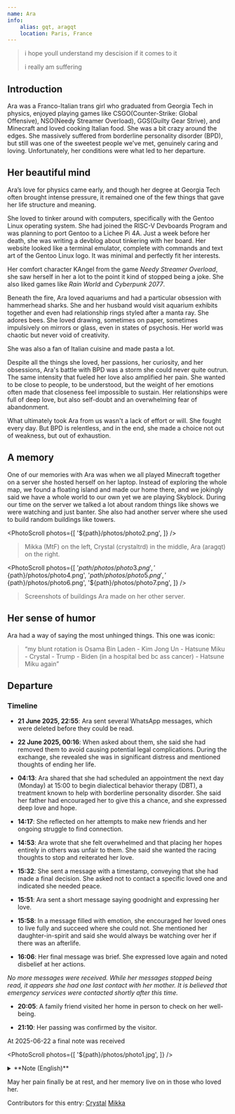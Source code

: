 ```yaml
---
name: Ara
info:
    alias: gqt, aragqt
    location: Paris, France
---
```


> i hope youll understand my descision if it comes to it
> 
> i really am suffering

## Introduction

Ara was a Franco-Italian trans girl who graduated from Georgia Tech in physics, enjoyed playing games like CSGO(Counter-Strike: Global Offensive), NSO(Needy Streamer Overload), GGS(Guilty Gear Strive), and Minecraft and loved cooking Italian food. She was a bit crazy around the edges. She massively suffered from borderline personality disorder (BPD), but still was one of the sweetest people we've met, genuinely caring and loving. Unfortunately, her conditions were what led to her departure.

## Her beautiful mind

Ara’s love for physics came early, and though her degree at Georgia Tech often brought intense pressure, it remained one of the few things that gave her life structure and meaning.

She loved to tinker around with computers, specifically with the Gentoo Linux operating system. She had joined the RISC-V Devboards Program and was planning to port Gentoo to a Lichee Pi 4A. Just a week before her death, she was writing a devblog about tinkering with her board. Her website looked like a terminal emulator, complete with commands and text art of the Gentoo Linux logo. It was minimal and perfectly fit her interests.

Her comfort character KAngel from the game *Needy Streamer Overload*, she saw herself in her a lot to the point it kind of stopped being a joke. She also liked games like *Rain World* and *Cyberpunk 2077*.

Beneath the fire, Ara loved aquariums and had a particular obsession with hammerhead sharks. She and her husband would visit aquarium exhibits together and even had relationship rings styled after a manta ray. She adores bees. She loved drawing, sometimes on paper, sometimes impulsively on mirrors or glass, even in states of psychosis. Her world was chaotic but never void of creativity.

She was also a fan of Italian cuisine and made pasta a lot.

Despite all the things she loved, her passions, her curiosity, and her obsessions, Ara's battle with BPD was a storm she could never quite outrun. The same intensity that fueled her love also amplified her pain. She wanted to be close to people, to be understood, but the weight of her emotions often made that closeness feel impossible to sustain. Her relationships were full of deep love, but also self-doubt and an overwhelming fear of abandonment.

What ultimately took Ara from us wasn't a lack of effort or will. She fought every day. But BPD is relentless, and in the end, she made a choice not out of weakness, but out of exhaustion.

## A memory

One of our memories with Ara was when we all played Minecraft together on a server she hosted herself on her laptop. Instead of exploring the whole map, we found a floating island and made our home there, and we jokingly said we have a whole world to our own yet we are playing Skyblock. During our time on the server we talked a lot about random things like shows we were watching and just banter. She also had another server where she used to build random buildings like towers.

<PhotoScroll photos={[
    '${path}/photos/photo2.png',
]} />

> Mikka (MtF) on the left, Crystal (crystaltrd) in the middle, Ara (aragqt) on the right.

<PhotoScroll photos={[
    '${path}/photos/photo3.png',
    '${path}/photos/photo4.png',
    '${path}/photos/photo5.png',
    '${path}/photos/photo6.png',
    '${path}/photos/photo7.png',
]} />

> Screenshots of buildings Ara made on her other server.

## Her sense of humor

Ara had a way of saying the most unhinged things. This one was iconic:

> “my blunt rotation is Osama Bin Laden - Kim Jong Un - Hatsune Miku - Crystal - Trump - Biden (in a hospital bed bc ass cancer) - Hatsune Miku again”

## Departure

### Timeline

- **21 June 2025, 22:55**: Ara sent several WhatsApp messages, which were deleted before they could be read.

- **22 June 2025, 00:16**: When asked about them, she said she had removed them to avoid causing potential legal complications. During the exchange, she revealed she was in significant distress and mentioned thoughts of ending her life.

- **04:13**: Ara shared that she had scheduled an appointment the next day (Monday) at 15:00 to begin dialectical behavior therapy (DBT), a treatment known to help with borderline personality disorder. She said her father had encouraged her to give this a chance, and she expressed deep love and hope.

- **14:17**: She reflected on her attempts to make new friends and her ongoing struggle to find connection.

- **14:53**: Ara wrote that she felt overwhelmed and that placing her hopes entirely in others was unfair to them. She said she wanted the racing thoughts to stop and reiterated her love.

- **15:32**: She sent a message with a timestamp, conveying that she had made a final decision. She asked not to contact a specific loved one and indicated she needed peace.

- **15:51**: Ara sent a short message saying goodnight and expressing her love.

- **15:58**: In a message filled with emotion, she encouraged her loved ones to live fully and succeed where she could not. She mentioned her daughter-in-spirit and said she would always be watching over her if there was an afterlife.

- **16:06**: Her final message was brief. She expressed love again and noted disbelief at her actions.

*No more messages were received. While her messages stopped being read, it appears she had one last contact with her mother. It is believed that emergency services were contacted shortly after this time.*

- **20:05**: A family friend visited her home in person to check on her well-being.

- **21:10**: Her passing was confirmed by the visitor.

At 2025-06-22 a final note was received

<PhotoScroll photos={[
    '${path}/photos/photo1.jpg',
]} />

<details>
<summary>**Note (English)**</summary>

> I don't give a fuck what you label me as
> 
> I just can't keep living like this
> 
> Literally can't. Thoughts racing through my head all the time, tried every med, no therapy has helped nor will help.
> 
> Hope you respect my decision. I've gotten my degree. It's all I ever wanted and I finally have it.
> 
> My brain is too fucking rotten to do anything further than that. I have peaked in a world that is very clearly going to shit.
> 
> Friends understandably distance themselves from me (and admit it), because it's just too much negativity and heavy shit all the time.
> 
> But that's besides the point.
> 
> It is nice for everything to finally be over, not stressing about anything, no more paranoia, no more stalking pieces of shit to worry about, no more needing to put effort into anything, no more need to feel like the fucking parasitic scum of the earth. Either that or I become a corporate wageslave.
> 
> It's clearer and clearer that humanity is evil by nature. Fuck, I could write entire books about it. But my star has faded and I just can't think clearly anymore. Yes, I've tried all possible meds over the years, and no, none of them helped. I'm just finishing something I started back in 2019.
> 
> Could spend the rest of my days making schizo art, or cutting myself just to feel real (BUT N0000000 YOU DON'T KNOW WHAT IT MEANS TO EXPERIENCE DEREALIZATION - fucking psychologist ive been seeing). At least my insides look real. Strange to try to get rid of my only coping mechanism just to replace it with nothing that just quite works.
> 
> This is becoming a schizobabble but goodbye to everyone I love. To my mom for supporting me all this way, to my dad for doing whatever he could to fight my literal mental demons (yes I literally hallucinated them), to my doctors trying to find any appropriate treatment for me, to all my friends at Georgia Tech for being there for me, to the professors who believed in me and gave me all the chances in the world, and most of all Jordan, my loving husband, and Crystal, my beautiful daughter-in-spirit, for having always been there for me.
> 
> Always. I'm sorry to disappoint all of you. But there really was no other way. Didn't wanna wait for some voodoo therapy to work or to be involuntarily committed again and lose control. So while I am still in control, I love you all. Thank you for everything.
> 
> Ara

</details>

May her pain finally be at rest, and her memory live on in those who loved her.

Contributors for this entry:
[Crystal](https://github.com/Crystaltrd)
[Mikka](https://github.com/cvyl)
